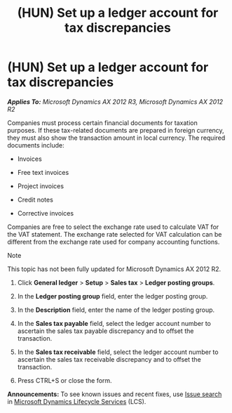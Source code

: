 ﻿---
title: (HUN) Set up a ledger account for tax discrepancies
TOCTitle: (HUN) Set up a ledger account for tax discrepancies
ms:assetid: 60e558c3-bea0-45d2-b7b2-ff549b5d43f4
ms:mtpsurl: https://technet.microsoft.com/en-us/library/JJ664290(v=AX.60)
ms:contentKeyID: 49385379
ms.date: 04/18/2014
mtps_version: v=AX.60
---

# (HUN) Set up a ledger account for tax discrepancies 


_**Applies To:** Microsoft Dynamics AX 2012 R3, Microsoft Dynamics AX 2012 R2_

Companies must process certain financial documents for taxation purposes. If these tax-related documents are prepared in foreign currency, they must also show the transaction amount in local currency. The required documents include:

  - Invoices

  - Free text invoices

  - Project invoices

  - Credit notes

  - Corrective invoices

Companies are free to select the exchange rate used to calculate VAT for the VAT statement. The exchange rate selected for VAT calculation can be different from the exchange rate used for company accounting functions.


> [!NOTE]
> <P>This topic has not been fully updated for Microsoft Dynamics AX 2012 R2.</P>



1.  Click **General ledger** \> **Setup** \> **Sales tax** \> **Ledger posting groups**.

2.  In the **Ledger posting group** field, enter the ledger posting group.

3.  In the **Description** field, enter the name of the ledger posting group.

4.  In the **Sales tax payable** field, select the ledger account number to ascertain the sales tax payable discrepancy and to offset the transaction.

5.  In the **Sales tax receivable** field, select the ledger account number to ascertain the sales tax receivable discrepancy and to offset the transaction.

6.  Press CTRL+S or close the form.

  
**Announcements:** To see known issues and recent fixes, use [Issue search](http://go.microsoft.com/fwlink/?linkid=389258) in [Microsoft Dynamics Lifecycle Services](http://go.microsoft.com/fwlink/?linkid=306505) (LCS).

